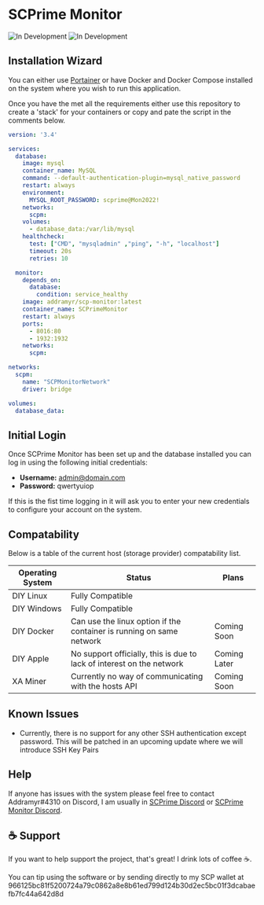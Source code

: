 # SCPrime Monitor

![In Development](https://img.shields.io/badge/Development%20Stage-Early%20Access-yellow.svg?style=flat)
![In Development](https://img.shields.io/badge/Requirements-Docker-green.svg?style=flat)

## Installation Wizard
You can either use [Portainer](https://www.portainer.io) or have Docker and Docker Compose 
installed on the system where you wish to run this application.

Once you have the met all the requirements either use this repository to create a 'stack' for 
your containers or copy and pate the script in the comments below.

```yaml
version: '3.4'

services:
  database:
    image: mysql
    container_name: MySQL
    command: --default-authentication-plugin=mysql_native_password
    restart: always
    environment:
      MYSQL_ROOT_PASSWORD: scprime@Mon2022!
    networks:
      scpm:
    volumes:
      - database_data:/var/lib/mysql
    healthcheck:
      test: ["CMD", "mysqladmin" ,"ping", "-h", "localhost"]
      timeout: 20s
      retries: 10

  monitor:
    depends_on:
      database:
        condition: service_healthy
    image: addramyr/scp-monitor:latest
    container_name: SCPrimeMonitor
    restart: always
    ports:
      - 8016:80
      - 1932:1932
    networks:
      scpm:

networks:
  scpm:
    name: "SCPMonitorNetwork"
    driver: bridge

volumes:
  database_data:
```

## Initial Login
Once SCPrime Monitor has been set up and the database installed you can log in using the
following initial credentials:
- **Username:** admin@domain.com
- **Password:** qwertyuiop

If this is the fist time logging in it will ask you to enter your new credentials to configure
your account on the system.

## Compatability
Below is a table of the current host (storage provider) compatability list.

| Operating System | Status                                                                | Plans        |
|------------------|-----------------------------------------------------------------------|--------------|
| DIY Linux        | Fully Compatible                                                      |              |
| DIY Windows      | Fully Compatible                                                      |              |
| DIY Docker       | Can use the linux option if the container is running on same network  | Coming Soon  |
| DIY Apple        | No support officially, this is due to lack of interest on the network | Coming Later |
| XA Miner         | Currently no way of communicating with the hosts API                  | Coming Soon  |

## Known Issues
- Currently, there is no support for any other SSH authentication except password. This will be 
patched in an upcoming update where we will introduce SSH Key Pairs

## Help
If anyone has issues with the system please feel free to contact Addramyr#4310 on Discord, I am 
usually in [SCPrime Discord](https://discord.gg/scprime) or [SCPrime Monitor Discord](https://discord.gg/5mmg7C3MJG).

## ☕ Support
If you want to help support the project, that's great! I drink lots of coffee ☕.

You can tip using the software or by sending directly to my SCP wallet at 966125bc81f5200724a79c0862a8e8b61ed799d124b30d2ec5bc01f3dcabaefb7fc44a642d8d